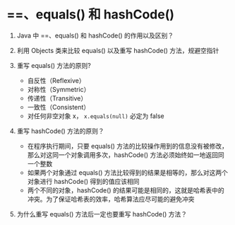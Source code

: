 # ==、equals() 和 hashCode()

1. Java 中 ==、equals() 和 hashCode() 的作用以及区别？

2. 利用 Objects 类来比较 equals()  以及重写 hashCode() 方法，规避空指针

3. 重写 equals()  方法的原则?
   * 自反性（Reflexive）
   * 对称性（Symmetric）
   * 传递性（Transitive）
   * 一致性（Consistent）
   * 对任何非空对象 x， `x.equals(null)` 必定为 false

4. 重写 hashCode() 方法的原则？
   * 在程序执行期间，只要 equals() 方法的比较操作用到的信息没有被修改，那么对这同一个对象调用多次，hashCode() 方法必须始终如一地返回同一个整数
   * 如果两个对象通过 equals() 方法比较得到的结果是相等的，那么对这两个对象进行 hashCode() 得到的值应该相同
   * 两个不同的对象，hashCode() 的结果可能是相同的，这就是哈希表中的冲突。为了保证哈希表的效率，哈希算法应尽可能的避免冲突
5. 为什么重写 equals() 方法后一定也要重写 hashCode() 方法？

